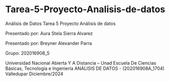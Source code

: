 # Tarea-5-Proyecto-Analisis-de-datos
Análisis de Datos
Tarea 5
Proyecto Análisis de datos

Presentado por: 
Aura Stela Sierra Alvarez

Presentado por: 
Breyner Alexander Parra


Grupo:
202016908_5

Universidad Nacional Abierta Y A Distancia – 
Unad Escuela De Ciencias Básicas, Tecnología e Ingeniería
ANÁLISIS DE DATOS - (202016908A_1704)
Valledupar
Diciembre/2024

